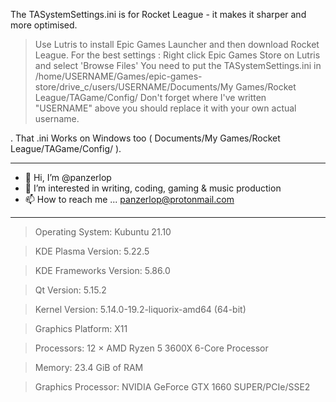 The TASystemSettings.ini is for Rocket League - it makes it sharper and more optimised. 

> Use Lutris to install Epic Games Launcher and then download Rocket League. For the best settings : Right click Epic Games Store on Lutris and select 'Browse Files'  You need to put the TASystemSettings.ini in /home/USERNAME/Games/epic-games-store/drive_c/users/USERNAME/Documents/My Games/Rocket League/TAGame/Config/
>Don't forget where I've written "USERNAME" above you should replace it with your own actual username.

. That .ini Works on Windows too ( Documents/My Games/Rocket League/TAGame/Config/ ).

_________________________________________________________________
- 👋 Hi, I’m @panzerlop
- 👀 I’m interested in writing, coding, gaming & music production
- 📫 How to reach me ... panzerlop@protonmail.com

_________________________________________________________________


> Operating System: Kubuntu 21.10
 
> KDE Plasma Version: 5.22.5

> KDE Frameworks Version: 5.86.0

> Qt Version: 5.15.2

> Kernel Version: 5.14.0-19.2-liquorix-amd64 (64-bit)

> Graphics Platform: X11

> Processors: 12 × AMD Ryzen 5 3600X 6-Core Processor

> Memory: 23.4 GiB of RAM

> Graphics Processor: NVIDIA GeForce GTX 1660 SUPER/PCIe/SSE2

